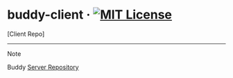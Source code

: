 # buddy-client &middot; [![MIT License](https://img.shields.io/badge/license-MIT-blue.svg)](https://github.com/developersung13/dictionary/blob/main/LICENSE)

[Client Repo]

---

> [!note]
> Buddy [Server Repository](https://github.com/cbnu-buddy/buddy-server)

